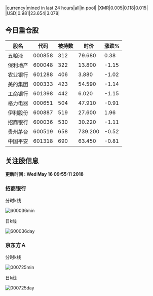 |currency|mined in last 24 hours|all|in pool|
|XMR|0.005|0.118|0.015|
|USD|0.981|23.654|3.078|

## 今日重仓股 

|股名|代码|被持数|时价|涨跌%|
|---|---|---|---|---|
|五粮液|000858|312|79.680|0.38|
|保利地产|600048|322|13.800|-1.15|
|农业银行|601288|406|3.880|-1.02|
|美的集团|000333|423|54.590|-1.14|
|工商银行|601398|442|6.020|-1.15|
|格力电器|000651|504|47.910|-0.91|
|伊利股份|600887|519|27.600|1.96|
|招商银行|600036|530|30.220|-1.11|
|贵州茅台|600519|658|739.200|-0.52|
|中国平安|601318|690|63.450|-0.81|

## 关注股信息
**更新时间 : Wed May 16 09:55:11 2018**
### 招商银行 
分时k线

![600036min](http://image.sinajs.cn/newchart/min/n/sh600036.gif)

日k线

![600036day](http://image.sinajs.cn/newchart/daily/n/sh600036.gif)

### 京东方Ａ 
分时k线

![000725min](http://image.sinajs.cn/newchart/min/n/sz000725.gif)

日k线

![000725day](http://image.sinajs.cn/newchart/daily/n/sz000725.gif)
